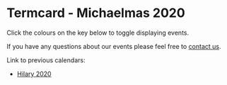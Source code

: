 # Termcard - Michaelmas 2020

Click the colours on the key below to toggle displaying events.

If you have any questions about our events please feel free to [contact us](/contact).  

<Calendar styles='calendar.module.css' settings='calendar.json' start='4 October 2020' finish='5 December 2020' weeks='8' title="MT'20"/>

Link to previous calendars:
- [Hilary 2020](/termcard/ht20)